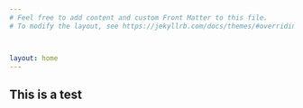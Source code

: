 ```yaml
---
# Feel free to add content and custom Front Matter to this file.
# To modify the layout, see https://jekyllrb.com/docs/themes/#overriding-theme-defaults



layout: home
---
```

## This is a test
